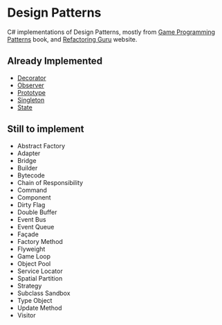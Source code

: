 # Design Patterns

C# implementations of Design Patterns, mostly from [Game Programming Patterns](http://gameprogrammingpatterns.com/) book, and [Refactoring Guru](https://refactoring.guru/design-patterns) website.

## Already Implemented

- [Decorator](DesignPatterns/DesignPatterns/Decorator.cs)
- [Observer](DesignPatterns/DesignPatterns/Observer.cs)
- [Prototype](DesignPatterns/DesignPatterns/Prototype.cs)
- [Singleton](DesignPatterns/DesignPatterns/Singleton.cs)
- [State](DesignPatterns/DesignPatterns/State.cs)

## Still to implement

- Abstract Factory
- Adapter
- Bridge
- Builder
- Bytecode
- Chain of Responsibility
- Command
- Component
- Dirty Flag
- Double Buffer
- Event Bus
- Event Queue
- Façade
- Factory Method
- Flyweight
- Game Loop
- Object Pool
- Service Locator
- Spatial Partition
- Strategy
- Subclass Sandbox
- Type Object
- Update Method
- Visitor
